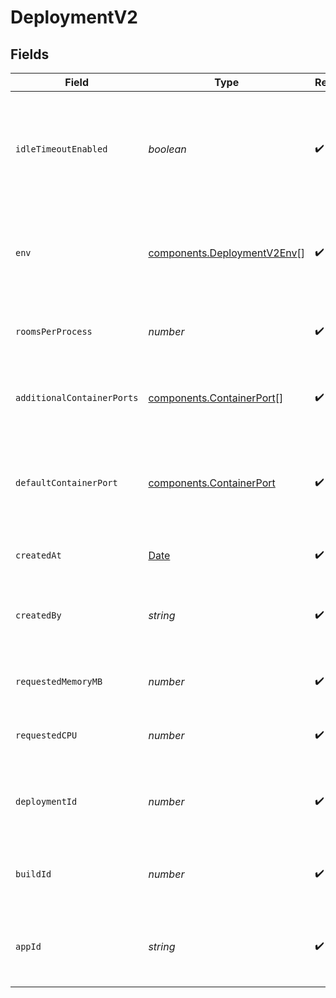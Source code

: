 # DeploymentV2


## Fields

| Field                                                                                                            | Type                                                                                                             | Required                                                                                                         | Description                                                                                                      | Example                                                                                                          |
| ---------------------------------------------------------------------------------------------------------------- | ---------------------------------------------------------------------------------------------------------------- | ---------------------------------------------------------------------------------------------------------------- | ---------------------------------------------------------------------------------------------------------------- | ---------------------------------------------------------------------------------------------------------------- |
| `idleTimeoutEnabled`                                                                                             | *boolean*                                                                                                        | :heavy_check_mark:                                                                                               | Option to shut down processes that have had no new connections or rooms<br/>for five minutes.                    |                                                                                                                  |
| `env`                                                                                                            | [components.DeploymentV2Env](../../models/components/deploymentv2env.md)[]                                       | :heavy_check_mark:                                                                                               | The environment variable that our process will have access to at runtime.                                        |                                                                                                                  |
| `roomsPerProcess`                                                                                                | *number*                                                                                                         | :heavy_check_mark:                                                                                               | Governs how many [rooms](https://hathora.dev/docs/concepts/hathora-entities#room) can be scheduled in a process. | 3                                                                                                                |
| `additionalContainerPorts`                                                                                       | [components.ContainerPort](../../models/components/containerport.md)[]                                           | :heavy_check_mark:                                                                                               | Additional ports your server listens on.                                                                         | {<br/>"transportType": "tcp",<br/>"port": 4000,<br/>"name": "debug"<br/>}                                        |
| `defaultContainerPort`                                                                                           | [components.ContainerPort](../../models/components/containerport.md)                                             | :heavy_check_mark:                                                                                               | A container port object represents the transport configruations for how your server will listen.                 |                                                                                                                  |
| `createdAt`                                                                                                      | [Date](https://developer.mozilla.org/en-US/docs/Web/JavaScript/Reference/Global_Objects/Date)                    | :heavy_check_mark:                                                                                               | When the deployment was created.                                                                                 |                                                                                                                  |
| `createdBy`                                                                                                      | *string*                                                                                                         | :heavy_check_mark:                                                                                               | UserId or email address for the user that created the deployment.                                                | google-oauth2\|107030234048588177467                                                                             |
| `requestedMemoryMB`                                                                                              | *number*                                                                                                         | :heavy_check_mark:                                                                                               | The amount of memory allocated to your process.                                                                  | 1024                                                                                                             |
| `requestedCPU`                                                                                                   | *number*                                                                                                         | :heavy_check_mark:                                                                                               | The number of cores allocated to your process.                                                                   | 0.5                                                                                                              |
| `deploymentId`                                                                                                   | *number*                                                                                                         | :heavy_check_mark:                                                                                               | System generated id for a deployment. Increments by 1.                                                           | 1                                                                                                                |
| `buildId`                                                                                                        | *number*                                                                                                         | :heavy_check_mark:                                                                                               | System generated id for a build. Increments by 1.                                                                | 1                                                                                                                |
| `appId`                                                                                                          | *string*                                                                                                         | :heavy_check_mark:                                                                                               | System generated unique identifier for an application.                                                           | app-af469a92-5b45-4565-b3c4-b79878de67d2                                                                         |